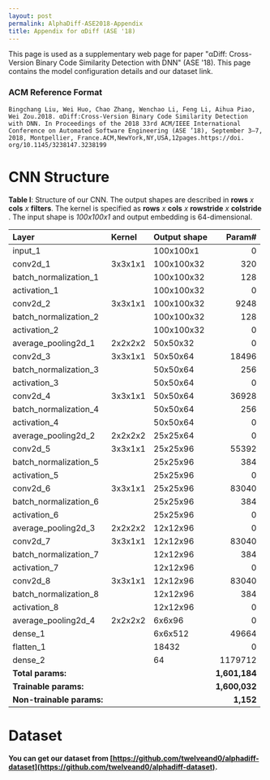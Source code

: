 ```yaml
---
layout: post
permalink: AlphaDiff-ASE2018-Appendix
title: Appendix for αDiff (ASE '18)
---
```


This page is used as a supplementary web page for paper "αDiff: Cross-Version Binary Code Similarity Detection with DNN" (ASE '18).
This page contains the model configuration details and our dataset link.

### ACM Reference Format

    Bingchang Liu, Wei Huo, Chao Zhang, Wenchao Li, Feng Li, Aihua Piao, Wei Zou.2018. αDiff:Cross-Version Binary Code Similarity Detection with DNN. In Proceedings of the 2018 33rd ACM/IEEE International Conference on Automated Software Engineering (ASE ’18), September 3–7, 2018, Montpellier, France.ACM,NewYork,NY,USA,12pages.https://doi. org/10.1145/3238147.3238199


# CNN Structure

**Table I**: Structure of our CNN. The output shapes are described in 
**rows** _x_ **cols** _x_ **filters**. The kernel is specified as
 **rows** _x_ **cols** _x_ **rowstride** _x_ **colstride** .
 The input shape is *100x100x1* and output embedding is 64-dimensional.

|Layer |Kernel | Output shape | Param#
|:------- | :--------- | :--------- | -----------:
|input_1 | | 100x100x1 | 0
|conv2d_1 | 3x3x1x1 | 100x100x32 | 320 
|batch_normalization_1 | | 100x100x32 | 128
|activation_1 | | 100x100x32 | 0 
|conv2d_2 | 3x3x1x1 | 100x100x32 | 9248
|batch_normalization_2 | | 100x100x32 | 128 
|activation_2 | | 100x100x32 | 0 
|average_pooling2d_1 | 2x2x2x2 | 50x50x32 | 0 
|conv2d_3 | 3x3x1x1 | 50x50x64 | 18496 
|batch_normalization_3 | | 50x50x64 | 256 
|activation_3 | | 50x50x64 | 0 
|conv2d_4 | 3x3x1x1 | 50x50x64 | 36928 
|batch_normalization_4 | | 50x50x64 | 256 
|activation_4 | | 50x50x64 | 0 
|average_pooling2d_2 | 2x2x2x2 | 25x25x64 | 0 
|conv2d_5 | 3x3x1x1 | 25x25x96 | 55392 
|batch_normalization_5 | | 25x25x96 | 384 
|activation_5 | | 25x25x96 | 0 
|conv2d_6 | 3x3x1x1 | 25x25x96 | 83040 
|batch_normalization_6 | | 25x25x96 | 384
|activation_6 | | 25x25x96 | 0 
|average_pooling2d_3  | 2x2x2x2 | 12x12x96 | 0 
|conv2d_7 | 3x3x1x1 | 12x12x96 | 83040 
|batch_normalization_7 | | 12x12x96 | 384 
|activation_7 | | 12x12x96 | 0 
|conv2d_8 | 3x3x1x1 | 12x12x96 | 83040 
|batch_normalization_8  | | 12x12x96 | 384 
|activation_8 | | 12x12x96 | 0 
|average_pooling2d_4  | 2x2x2x2 | 6x6x96 | 0 
|dense_1 | | 6x6x512 | 49664 
|flatten_1 | | 18432 | 0 
|dense_2 | | 64 | 1179712 
|**Total params:**| | | **1,601,184** 
|**Trainable params:**| | | **1,600,032**
|**Non-trainable params:**| | | **1,152**

# Dataset
**You can get our dataset from [https://github.com/twelveand0/alphadiff-dataset](https://github.com/twelveand0/alphadiff-dataset).**

<!-- 
;# Convolutional Network Type & Input Tensor Shape: 1D-vs-2D
;![conv1d-conv2d-inputshape](../assets/alphadiff/conv1d-conv2d.png)
;
;# Hyper-parameters
;
;## Embedding Size
;![embedding-size](../assets/alphadiff/embedding-size-vgghard-k1.png)
;
;## Hard Negative sample Mining Method
;![negative-samoling-method](../assets/alphadiff/negative-sampling-max-256-k1.png)
;
;# Deep Neural Network
;
;# Architecute
;![network-arch](../assets/alphadiff/network-arch.png)
;
;# Dense Layers
;![dense-layers-design](../assets/alphadiff/dense-vgghard-k1.png) 
-->
